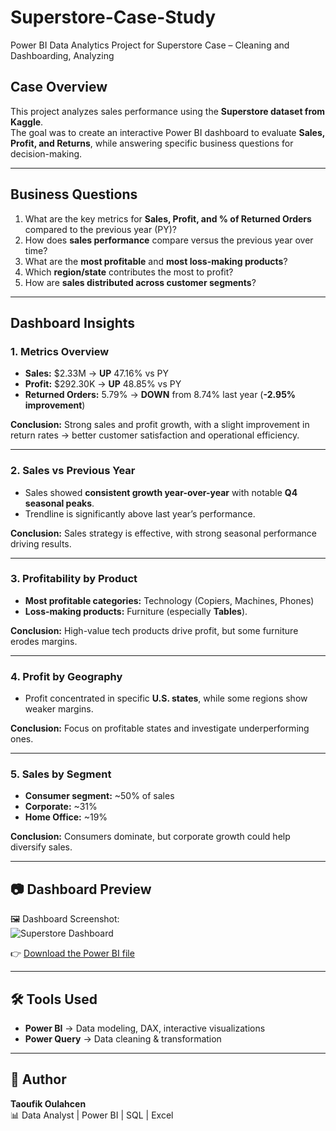 # Superstore-Case-Study
Power BI Data Analytics Project for Superstore Case – Cleaning and Dashboarding, Analyzing

##  Case Overview
This project analyzes sales performance using the **Superstore dataset from Kaggle**.  
The goal was to create an interactive Power BI dashboard to evaluate **Sales, Profit, and Returns**, while answering specific business questions for decision-making.

---

##  Business Questions
1. What are the key metrics for **Sales, Profit, and % of Returned Orders** compared to the previous year (PY)?  
2. How does **sales performance** compare versus the previous year over time?  
3. What are the **most profitable** and **most loss-making products**?  
4. Which **region/state** contributes the most to profit?  
5. How are **sales distributed across customer segments**?  

---

##  Dashboard Insights

### 1. Metrics Overview
- **Sales:** $2.33M → **UP** 47.16% vs PY  
- **Profit:** $292.30K → **UP** 48.85% vs PY  
- **Returned Orders:** 5.79% → **DOWN** from 8.74% last year (**-2.95% improvement**)  

 **Conclusion:** Strong sales and profit growth, with a slight improvement in return rates → better customer satisfaction and operational efficiency.  

---

### 2. Sales vs Previous Year
- Sales showed **consistent growth year-over-year** with notable **Q4 seasonal peaks**.  
- Trendline is significantly above last year’s performance.  

 **Conclusion:** Sales strategy is effective, with strong seasonal performance driving results.  

---

### 3. Profitability by Product
- **Most profitable categories:** Technology (Copiers, Machines, Phones)  
- **Loss-making products:** Furniture (especially **Tables**).  

 **Conclusion:** High-value tech products drive profit, but some furniture erodes margins.  

---

### 4. Profit by Geography
- Profit concentrated in specific **U.S. states**, while some regions show weaker margins.  

 **Conclusion:** Focus on profitable states and investigate underperforming ones.  

---

### 5. Sales by Segment
- **Consumer segment:** ~50% of sales  
- **Corporate:** ~31%  
- **Home Office:** ~19%  

 **Conclusion:** Consumers dominate, but corporate growth could help diversify sales.  

---

## 📷 Dashboard Preview
🖼️ Dashboard Screenshot:  
![Superstore Dashboard](./Images/superstore_dashboard.png)  

👉 [Download the Power BI file](./Superstore_Dashboard.pbix)  

---

## 🛠️ Tools Used
- **Power BI** → Data modeling, DAX, interactive visualizations  
- **Power Query** → Data cleaning & transformation  

---

## 👤 Author
**Taoufik Oulahcen**  
📊 Data Analyst | Power BI | SQL | Excel  
